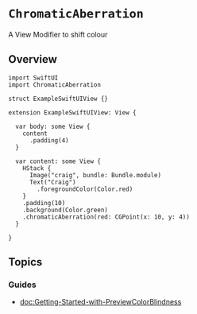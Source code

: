 # ``ChromaticAberration``

A View Modifier to shift colour

## Overview

```
import SwiftUI
import ChromaticAberration

struct ExampleSwiftUIView {}

extension ExampleSwiftUIView: View {
  
  var body: some View {
    content
      .padding(4)
  }
  
  var content: some View {
    HStack {
      Image("craig", bundle: Bundle.module)
      Text("Craig")
        .foregroundColor(Color.red)
    }
    .padding(10)
    .background(Color.green)
    .chromaticAberration(red: CGPoint(x: 10, y: 4))
  }
  
}

```

## Topics

### Guides

- <doc:Getting-Started-with-PreviewColorBlindness>
